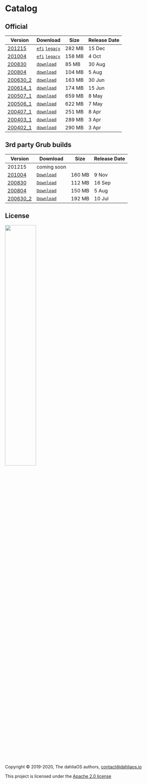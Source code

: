 # Catalog

## Official

|Version|Download|Size|Release Date|      
| -----------  | -----------  | ----------- | ----------- |  
|[201215](https://github.com/dahlia-os/releases/releases/tag/201215-x86_64)|[`efi`](https://github.com/dahlia-os/releases/releases/download/201215-x86_64/dahliaOS-201215-efi.zip)  [`legacy`](https://github.com/dahlia-os/releases/releases/download/201215-x86_64/dahliaOS-201215-legacy.iso)|282 MB|15 Dec  
|[201004](https://github.com/dahlia-os/releases/releases/tag/201004-x86_64)|[`efi`](https://github.com/dahlia-os/releases/releases/download/201004-x86_64/dahliaOS-201004-efi.zip)  [`legacy`](https://github.com/dahlia-os/releases/releases/download/201004-x86_64/dahliaOS-201004-legacy.iso)|158 MB|4 Oct  
|[200830](https://github.com/dahlia-os/releases/releases/tag/200830-x86_64)|[`download`](https://github.com/dahlia-os/releases/releases/download/200830-x86_64/dahliaOS-200830.iso)|85 MB|30 Aug  
|[200804](https://github.com/dahlia-os/releases/releases/tag/200804-x86_64)|[`download`](https://github.com/dahlia-os/releases/releases/download/200804-x86_64/dahliaOS-200804.iso)|104 MB|5 Aug  
|[200630_2](https://github.com/dahlia-os/releases/releases/tag/200630.1-x86_64)|[`download`](https://github.com/dahlia-os/releases/releases/download/200630.1-x86_64/dahliaOS-200630_2.iso)|163 MB|30 Jun  
|[200614_1](https://github.com/dahlia-os/releases/releases/tag/200614.1-x86_64)|[`download`](https://github.com/dahlia-os/releases/releases/download/200614.1-x86_64/dahliaOS-200614r1.iso)|174 MB|15 Jun  
|[200507_1](https://github.com/dahlia-os/releases/releases/tag/200507.1-x86_64)|[`download`](https://github.com/dahlia-os/releases/releases/download/200507.1-x86_64/dahliaOS200507-1.iso)|659 MB|8 May  
|[200506_1](https://github.com/dahlia-os/releases/releases/tag/200506.1-x86_64)|[`download`](https://github.com/dahlia-os/releases/releases/download/200506.1-x86_64/dahliaOS200506-1.iso)|622 MB|7 May  
|[200407_1](https://github.com/dahlia-os/releases/releases/tag/200407.1-x86_64)|[`download`](https://github.com/dahlia-os/releases/releases/download/200407.1-x86_64/dahliaOS200407-1.iso)|251 MB|8 Apr  
|[200403_1](https://github.com/dahlia-os/releases/releases/tag/200403.1-x86_64)|[`download`](https://github.com/dahlia-os/releases/releases/download/200403.1-x86_64/dahliaOS200403-1.iso)|289 MB|3 Apr  
|[200402_1](https://github.com/dahlia-os/releases/releases/tag/200402.1-x86_64)|[`download`](https://github.com/dahlia-os/releases/releases/download/200402.1-x86_64/dahliaOS200402-1.iso)|290 MB|3 Apr  

## 3rd party Grub builds

|Version|Download|Size| Release Date|      
| -----------  | -----------  | ----------- | ----------- |  
|201215|coming soon
|[201004](https://github.com/HexaOneOfficial/dahliaos/releases/tag/201004)|[`Download`](https://github.com/HexaOneOfficial/dahliaos/releases/download/201004/DahliaOS201004.iso)|160 MB |9 Nov  
|[200830](https://github.com/HexaOneOfficial/dahliaos/releases/tag/200830)|[`Download`](https://github.com/HexaOneOfficial/dahliaos/releases/download/200830/DahliaOS200830.iso)|112 MB |16 Sep  
|[200804](https://github.com/HexaOneOfficial/dahliaos/releases/tag/200804)|[`Download`](https://github.com/HexaOneOfficial/dahliaos/releases/download/200804/DahliaOS200804.iso)|150 MB |5 Aug  
|[200630_2](https://github.com/HexaOneOfficial/dahliaos/releases/tag/200630_2)|[`Download`](https://github.com/HexaOneOfficial/dahliaos/releases/download/200630_2/DahliaOS200630_2.iso)|192 MB |10 Jul

## License

<p align="left">
  <img width="45%" src="https://github.com/dahlia-os/brand/blob/master/Logo%20SVGs/dahliaOS%20logo%20with%20text%20(drop%20shadow).svg"
</p>

Copyright © 2019-2020, The dahliaOS authors, contact@dahliaos.io

This project is licensed under the [Apache 2.0 license](../../LICENSE)
